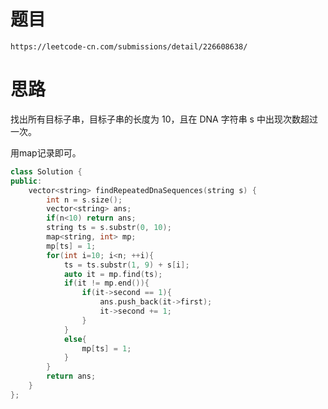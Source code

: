 # 题目
`https://leetcode-cn.com/submissions/detail/226608638/`

# 思路
找出所有目标子串，目标子串的长度为 10，且在 DNA 字符串 s 中出现次数超过一次。

用map记录即可。



```cpp
class Solution {
public:
    vector<string> findRepeatedDnaSequences(string s) {
        int n = s.size();
        vector<string> ans;
        if(n<10) return ans;
        string ts = s.substr(0, 10);
        map<string, int> mp;
        mp[ts] = 1;
        for(int i=10; i<n; ++i){
            ts = ts.substr(1, 9) + s[i];
            auto it = mp.find(ts);
            if(it != mp.end()){
                if(it->second == 1){
                    ans.push_back(it->first);
                    it->second += 1;
                }
            }
            else{
                mp[ts] = 1;
            }
        }
        return ans;
    }
};
```